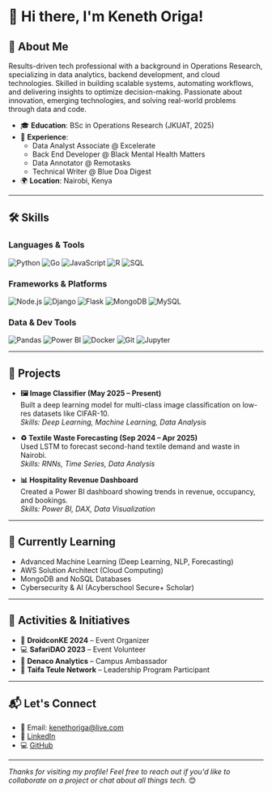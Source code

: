 # 👋 Hi there, I'm Keneth Origa!

## 🚀 About Me  
Results-driven tech professional with a background in Operations Research, specializing in data analytics, backend development, and cloud technologies. Skilled in building scalable systems, automating workflows, and delivering insights to optimize decision-making. Passionate about innovation, emerging technologies, and solving real-world problems through data and code.

- 🎓 **Education**: BSc in Operations Research (JKUAT, 2025)  
- 💼 **Experience**:  
  - Data Analyst Associate @ Excelerate  
  - Back End Developer @ Black Mental Health Matters  
  - Data Annotator @ Remotasks  
  - Technical Writer @ Blue Doa Digest  
- 🌍 **Location**: Nairobi, Kenya  

---

## 🛠️ Skills

### Languages & Tools
![Python](https://img.shields.io/badge/Python-3776AB?style=for-the-badge&logo=python&logoColor=white)
![Go](https://img.shields.io/badge/Go-00ADD8?style=for-the-badge&logo=go&logoColor=white)
![JavaScript](https://img.shields.io/badge/JavaScript-F7DF1E?style=for-the-badge&logo=javascript&logoColor=black)
![R](https://img.shields.io/badge/R-276DC3?style=for-the-badge&logo=r&logoColor=white)
![SQL](https://img.shields.io/badge/SQL-4479A1?style=for-the-badge&logo=postgresql&logoColor=white)

### Frameworks & Platforms  
![Node.js](https://img.shields.io/badge/Node.js-339933?style=for-the-badge&logo=nodedotjs&logoColor=white)
![Django](https://img.shields.io/badge/Django-092E20?style=for-the-badge&logo=django&logoColor=white)
![Flask](https://img.shields.io/badge/Flask-000000?style=for-the-badge&logo=flask&logoColor=white)
![MongoDB](https://img.shields.io/badge/MongoDB-47A248?style=for-the-badge&logo=mongodb&logoColor=white)
![MySQL](https://img.shields.io/badge/MySQL-005C84?style=for-the-badge&logo=mysql&logoColor=white)

### Data & Dev Tools  
![Pandas](https://img.shields.io/badge/Pandas-150458?style=for-the-badge&logo=pandas&logoColor=white)
![Power BI](https://img.shields.io/badge/PowerBI-F2C811?style=for-the-badge&logo=powerbi&logoColor=black)
![Docker](https://img.shields.io/badge/Docker-2496ED?style=for-the-badge&logo=docker&logoColor=white)
![Git](https://img.shields.io/badge/Git-F05032?style=for-the-badge&logo=git&logoColor=white)
![Jupyter](https://img.shields.io/badge/Jupyter-F37626?style=for-the-badge&logo=jupyter&logoColor=white)

---

## 🧠 Projects

- **🖼️ Image Classifier (May 2025 – Present)**  
  Built a deep learning model for multi-class image classification on low-res datasets like CIFAR-10.  
  _Skills: Deep Learning, Machine Learning, Data Analysis_

- **♻️ Textile Waste Forecasting (Sep 2024 – Apr 2025)**  
  Used LSTM to forecast second-hand textile demand and waste in Nairobi.  
  _Skills: RNNs, Time Series, Data Analysis_

- **📊 Hospitality Revenue Dashboard**  
  Created a Power BI dashboard showing trends in revenue, occupancy, and bookings.  
  _Skills: Power BI, DAX, Data Visualization_

---

## 🌱 Currently Learning
- Advanced Machine Learning (Deep Learning, NLP, Forecasting)
- AWS Solution Architect (Cloud Computing)
- MongoDB and NoSQL Databases
- Cybersecurity & AI (Acyberschool Secure+ Scholar)

---

## 🎯 Activities & Initiatives
- 📢 **DroidconKE 2024** – Event Organizer  
- 💻 **SafariDAO 2023** – Event Volunteer  
- 🚀 **Denaco Analytics** – Campus Ambassador  
- 👥 **Taifa Teule Network** – Leadership Program Participant  

---

## 📬 Let's Connect

- 📧 Email: [kenethoriga@live.com](mailto:kenethoriga@live.com)  
- 💼 [LinkedIn](https://www.linkedin.com/in/kenethoriga)  
- 💻 [GitHub](https://www.github.com/kenethoriga)  

---

_Thanks for visiting my profile! Feel free to reach out if you'd like to collaborate on a project or chat about all things tech._ 😊
